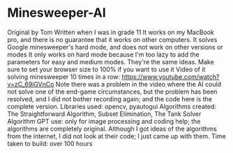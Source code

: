 # Minesweeper-AI
Original by Tom
Written when I was in grade 11
It works on my MacBook pro, and there is no guarantee that it works on other computers.
It solves Google minesweeper's hard mode, and does not work on other versions or modes
It only works on hard mode because I'm too lazy to add the parameters for easy and medium modes. They're the same ideas.
Make sure to set your browser size to 100% if you want to use it
Video of it solving minesweeper 10 times in a row: https://www.youtube.com/watch?v=zC_69iGVnCo
Note there was a problem in the video where the AI could not solve one of the end-game circumstances, but the problem has been resolved, and I did not bother recording again; and the code here is the complete version.
Libraries used: opencv, pyautogui
Algorithms created: The Straightforward Algorithm, Subset Elimination, The Tank Solver Algorithm
GPT use: only for image processing and coding help; the algorithms are completely original. Although I got ideas of the algorithms from the internet, I did not look at their code; I just came up with them.
Time taken to build: over 100 hours
